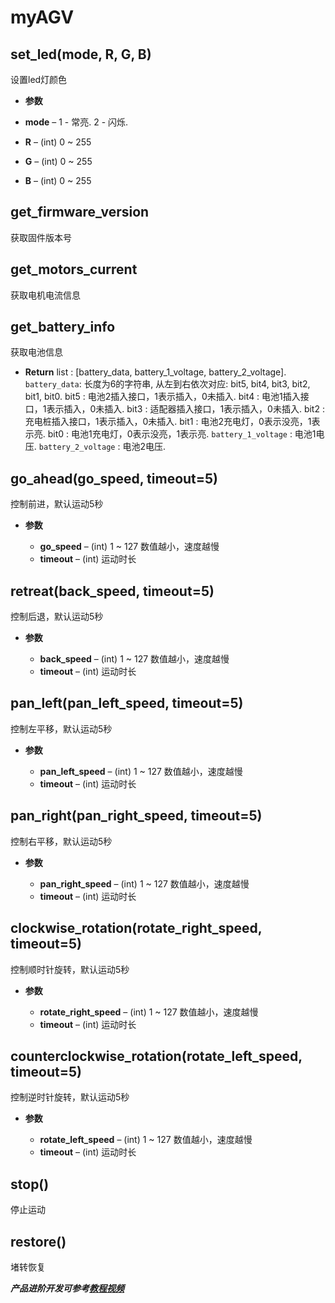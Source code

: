 # myAGV

## set_led(mode, R, G, B)

设置led灯颜色

- **参数**
- **mode** – 1 - 常亮. 2 - 闪烁.
  
- **R** – (int) 0 ~ 255
  
- **G** – (int) 0 ~ 255
  
- **B** – (int) 0 ~ 255

## get_firmware_version

获取固件版本号

## get_motors_current

获取电机电流信息

## get_battery_info

获取电池信息

- **Return**
  list : [battery_data, battery_1_voltage, battery_2_voltage].
  `battery_data`: 长度为6的字符串, 从左到右依次对应: bit5, bit4, bit3, bit2, bit1, bit0.
  bit5 : 电池2插入接口，1表示插入，0未插入.
  bit4 : 电池1插入接口，1表示插入，0未插入.
  bit3 : 适配器插入接口，1表示插入，0未插入.
  bit2 : 充电桩插入接口，1表示插入，0未插入.
  bit1 : 电池2充电灯，0表示没亮，1表示亮.
  bit0 : 电池1充电灯，0表示没亮，1表示亮.
  `battery_1_voltage` : 电池1电压.
  `battery_2_voltage` : 电池2电压.

## go_ahead(go_speed, timeout=5)

控制前进，默认运动5秒

- **参数**

  - **go_speed** – (int) 1 ~ 127 数值越小，速度越慢
  - **timeout** – (int) 运动时长

## retreat(back_speed, timeout=5)

控制后退，默认运动5秒

- **参数**

  - **back_speed** – (int) 1 ~ 127 数值越小，速度越慢
  - **timeout** – (int) 运动时长

## pan_left(pan_left_speed, timeout=5)

控制左平移，默认运动5秒

- **参数**

  - **pan_left_speed** – (int) 1 ~ 127 数值越小，速度越慢
  - **timeout** – (int) 运动时长

## pan_right(pan_right_speed, timeout=5)

控制右平移，默认运动5秒

- **参数**

  - **pan_right_speed** – (int) 1 ~ 127 数值越小，速度越慢
  - **timeout** – (int) 运动时长

## clockwise_rotation(rotate_right_speed, timeout=5)

控制顺时针旋转，默认运动5秒

- **参数**

  - **rotate_right_speed** – (int) 1 ~ 127 数值越小，速度越慢
  - **timeout** – (int) 运动时长

## counterclockwise_rotation(rotate_left_speed, timeout=5)

控制逆时针旋转，默认运动5秒

- **参数**

  - **rotate_left_speed** – (int) 1 ~ 127 数值越小，速度越慢
  - **timeout** – (int) 运动时长

## stop()

停止运动

## restore()

堵转恢复

***产品进阶开发可参考[教程视频](https://docs.elephantrobotics.com/docs/myagv-2023-cn/2-serialproduct/2.13-myAGV2023/PI/4-DevelopmentEnvironmentAndConstruction.html#%E8%BF%9B%E9%98%B6%E5%BC%80%E5%8F%91)***